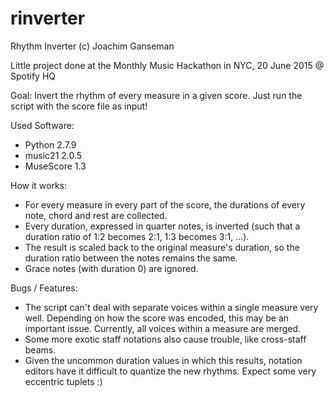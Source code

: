 # rinverter
Rhythm Inverter
(c) Joachim Ganseman

Little project done at the Monthly Music Hackathon in NYC, 20 June 2015 @ Spotify HQ

Goal: Invert the rhythm of every measure in a given score. Just run the script with the score file as input!

Used Software: 
* Python 2.7.9
* music21 2.0.5
* MuseScore 1.3

How it works: 
* For every measure in every part of the score, the durations of every note, chord and rest are collected. 
* Every duration, expressed in quarter notes, is inverted (such that a duration ratio of 1:2 becomes 2:1, 1:3 becomes 3:1, ...).
* The result is scaled back to the original measure's duration, so the duration ratio between the notes remains the same.
* Grace notes (with duration 0) are ignored.

Bugs / Features:
* The script can't deal with separate voices within a single measure very well. Depending on how the score was encoded, this may be an important issue. Currently, all voices within a measure are merged.
* Some more exotic staff notations also cause trouble, like cross-staff beams.
* Given the uncommon duration values in which this results, notation editors have it difficult to quantize the new rhythms. Expect some very eccentric tuplets :)

